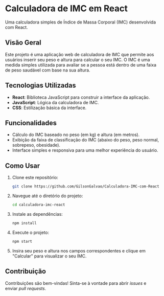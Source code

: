 # Calculadora de IMC em React

Uma calculadora simples de Índice de Massa Corporal (IMC) desenvolvida com React.

## Visão Geral

Este projeto é uma aplicação web de calculadora de IMC que permite aos usuários inserir seu peso e altura para calcular o seu IMC. O IMC é uma medida simples utilizada para avaliar se a pessoa está dentro de uma faixa de peso saudável com base na sua altura.

## Tecnologias Utilizadas

- **React**: Biblioteca JavaScript para construir a interface da aplicação.
- **JavaScript**: Lógica da calculadora de IMC.
- **CSS**: Estilização básica da interface.

## Funcionalidades

- Cálculo do IMC baseado no peso (em kg) e altura (em metros).
- Exibição da faixa de classificação do IMC (abaixo do peso, peso normal, sobrepeso, obesidade).
- Interface simples e responsiva para uma melhor experiência do usuário.

## Como Usar

1. Clone este repositório:
    ```bash
    git clone https://github.com/GilsonGalvao/Calculadora-IMC-com-React.git
    ```

2. Navegue até o diretório do projeto:
    ```bash
    cd calculadora-imc-react
    ```

3. Instale as dependências:
    ```bash
    npm install
    ```

4. Execute o projeto:
    ```bash
    npm start
    ```
    
5. Insira seu peso e altura nos campos correspondentes e clique em "Calcular" para visualizar o seu IMC.


## Contribuição

Contribuições são bem-vindas! Sinta-se à vontade para abrir *issues* e enviar *pull requests*.
